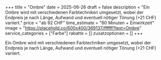 +++
title = "Ombre"
date = 2025-06-26
draft = false
description = "Ein Ombre wird mit verschiedenen Farbtechniken umgesetzt, wobei der Endpreis je nach Länge, Aufwand und eventuell nötiger Tönung (+21 CHF) variiert."
price = "ab 92 CHF"
time_estimate = "60 Minuten + Einwirkzeit"
image = "https://placehold.co/600x400/369137/ffffff?text=Ombre"
service_categories = ["Farbe"]
rabatte = []
zusatzoptionen = []
+++

Ein Ombre wird mit verschiedenen Farbtechniken umgesetzt, wobei der Endpreis je nach Länge, Aufwand und eventuell nötiger Tönung (+21 CHF) variiert.
